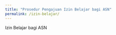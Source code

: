 ```yaml
---
title: "Prosedur Pengajuan Izin Belajar bagi ASN"
permalink: /izin-belajar/
---
```

Izin Belajar bagi ASN
